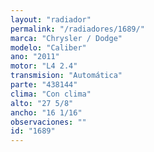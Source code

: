 ```yaml
---
layout: "radiador"
permalink: "/radiadores/1689/"
marca: "Chrysler / Dodge"
modelo: "Caliber"
ano: "2011"
motor: "L4 2.4"
transmision: "Automática"
parte: "438144"
clima: "Con clima"
alto: "27 5/8"
ancho: "16 1/16"
observaciones: ""
id: "1689"
---
```


